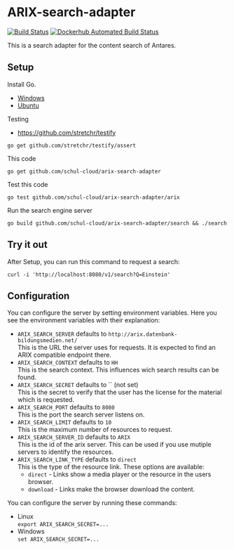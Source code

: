 ARIX-search-adapter
===================

[![Build Status](https://travis-ci.org/schul-cloud/arix-search-adapter.svg?branch=master)](https://travis-ci.org/schul-cloud/arix-search-adapter)
[![Dockerhub Automated Build Status](https://img.shields.io/docker/build/schulcloud/arix-search-adapter.svg)](https://hub.docker.com/r/schulcloud/arix-search-adapter/builds/)

This is a search adapter for the content search of Antares.

Setup
-----

Install Go.
- [Windows][setup-windows]
- [Ubuntu][setup-ubuntu]

Testing
- https://github.com/stretchr/testify
```
go get github.com/stretchr/testify/assert
```

This code
```
go get github.com/schul-cloud/arix-search-adapter
```

Test this code
```
go test github.com/schul-cloud/arix-search-adapter/arix
```

Run the search engine server
```
go build github.com/schul-cloud/arix-search-adapter/search && ./search
```

Try it out
----------

After Setup, you can run this command to request a search:

```
curl -i 'http://localhost:8080/v1/search?Q=Einstein'
```

Configuration
-------------

You can configure the server by setting environment variables.
Here you see the environment variables with their explanation:

- `ARIX_SEARCH_SERVER` defaults to `http://arix.datenbank-bildungsmedien.net/`  
  This is the URL the server uses for requests. It is expected to find an ARIX compatible endpoint there.
- `ARIX_SEARCH_CONTEXT` defaults to `HH`  
  This is the search context. This influences wich search results can be found.
- `ARIX_SEARCH_SECRET` defaults to `` (not set)  
  This is the secret to verify that the user has the license for the material which is requested.
- `ARIX_SEARCH_PORT` defaults to `8080`  
  This is the port the search server listens on.
- `ARIX_SEARCH_LIMIT` defaults to `10`  
  This is the maximum number of resources to request.
- `ARIX_SEARCH_SERVER_ID` defaults to `ARIX`  
  This is the id of the arix server. This can be used if you use mutiple servers to identify the resources.
- `ARIX_SEARCH_LINK_TYPE` defaults to `direct`  
  This is the type of the resource link. These options are available:
  - `direct` - Links show a media player or the resource in the users browser.
  - `download` - Links make the browser download the content.


You can configure the server by running these commands:

- Linux  
  `export ARIX_SEARCH_SECRET=...`
- Windows  
  `set ARIX_SEARCH_SECRET=...`

[setup-windows]: http://www.wadewegner.com/2014/12/easy-go-programming-setup-for-windows/
[setup-ubuntu]: https://wiki.ubuntu.com/Go
